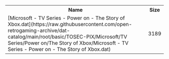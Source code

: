 <table>
<tr><th>Name</th><th>Size</th></tr>
<tr><td>[Microsoft - TV Series - Power on - The Story of Xbox.dat](https://raw.githubusercontent.com/open-retrogaming-archive/dat-catalog/main/root/basic/TOSEC-PIX/Microsoft/TV Series/Power on/The Story of Xbox/Microsoft - TV Series - Power on - The Story of Xbox.dat)</td><td>3189</td></tr>
</table>
